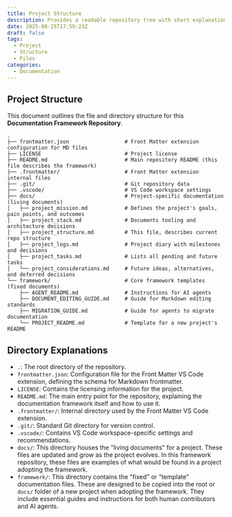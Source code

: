 ```yaml
---
title: Project Structure
description: Provides a readable repository tree with short explanations for each directory.
date: 2025-08-25T17:59:23Z
draft: false
tags:
  - Project
  - Structure
  - Files
categories:
  - Documentation
---
```


## Project Structure

This document outlines the file and directory structure for this **Documentation Framework Repository**.

```text
.
├── frontmatter.json                  # Front Matter extension configuration for MD files
├── LICENSE                           # Project license
├── README.md                         # Main repository README (this file describes the framework)
├── .frontmatter/                     # Front Matter extension internal files
├── .git/                             # Git repository data
├── .vscode/                          # VS Code workspace settings
├── docs/                             # Project-specific documentation (living documents)
│   ├── project_mission.md            # Defines the project's goals, pain points, and outcomes
│   ├── project_stack.md              # Documents tooling and architecture decisions
│   ├── project_structure.md          # This file, describes current repo structure
│   ├── project_logs.md               # Project diary with milestones and decisions
│   ├── project_tasks.md              # Lists all pending and future tasks
│   └── project_considerations.md     # Future ideas, alternatives, and deferred decisions
└── framework/                        # Core framework templates (fixed documents)
    ├── AGENT_README.md               # Instructions for AI agents
    ├── DOCUMENT_EDITING_GUIDE.md     # Guide for Markdown editing standards
    ├── MIGRATION_GUIDE.md            # Guide for agents to migrate documentation
    └── PROJECT_README.md             # Template for a new project's README
```

## Directory Explanations

* `.`: The root directory of the repository.
* `frontmatter.json`: Configuration file for the Front Matter VS Code extension, defining the schema for Markdown frontmatter.
* `LICENSE`: Contains the licensing information for the project.
* `README.md`: The main entry point for the repository, explaining the documentation framework itself and how to use it.
* `.frontmatter/`: Internal directory used by the Front Matter VS Code extension.
* `.git/`: Standard Git directory for version control.
* `.vscode/`: Contains VS Code workspace-specific settings and recommendations.
* `docs/`: This directory houses the "living documents" for a project. These files are updated and grow as the project evolves. In this framework repository, these files are examples of what would be found in a project adopting the framework.
* `framework/`: This directory contains the "fixed" or "template" documentation files. These are designed to be copied into the root or `docs/` folder of a new project when adopting the framework. They include essential guides and instructions for both human contributors and AI agents.
